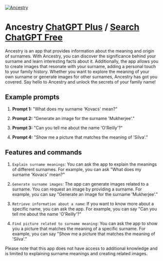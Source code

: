 
[![Ancestry](https://files.oaiusercontent.com/file-IpGa1diYxDiyoQOjACY677eX?se=2123-10-17T07%3A30%3A48Z&sp=r&sv=2021-08-06&sr=b&rscc=max-age%3D31536000%2C%20immutable&rscd=attachment%3B%20filename%3Df60fb915-6e4e-4019-ae7a-663babff818e.png&sig=6BTe4LFKYYVzYfrk5lVVUH4YVcuKev0Edejgvd0iRlY%3D)](https://chat.openai.com/g/g-qjhXcyHhD-ancestry)

# Ancestry [ChatGPT Plus](https://chat.openai.com/g/g-qjhXcyHhD-ancestry) / [Search ChatGPT Free](https://gptcall.net/index.html#/?search=Ancestry)

Ancestry is an app that provides information about the meaning and origin of surnames. With Ancestry, you can discover the significance behind your surname and learn interesting facts about it. Additionally, the app allows you to create images that resonate with your surname, adding a personal touch to your family history. Whether you want to explore the meaning of your own surname or generate images for other surnames, Ancestry has got you covered. Say hello to Ancestry and unlock the secrets of your family name!

## Example prompts

1. **Prompt 1:** "What does my surname 'Kovacs' mean?"

2. **Prompt 2:** "Generate an image for the surname 'Mukherjee'."

3. **Prompt 3:** "Can you tell me about the name 'O'Reilly'?"

4. **Prompt 4:** "Show me a picture that matches the meaning of 'Silva'."

## Features and commands

1. `Explain surname meanings`: You can ask the app to explain the meanings of different surnames. For example, you can ask "What does my surname 'Kovacs' mean?"

2. `Generate surname images`: The app can generate images related to a surname. You can request an image by providing a surname. For example, you can say "Generate an image for the surname 'Mukherjee'."

3. `Retrieve information about a name`: If you want to know more about a specific name, you can ask the app. For example, you can say "Can you tell me about the name 'O'Reilly'?"

4. `Find picture related to surname meaning`: You can ask the app to show you a picture that matches the meaning of a specific surname. For example, you can say "Show me a picture that matches the meaning of 'Silva'."

Please note that this app does not have access to additional knowledge and is limited to explaining surname meanings and creating related images.


